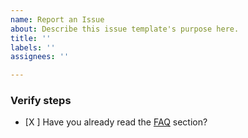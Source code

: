 ```yaml
---
name: Report an Issue
about: Describe this issue template's purpose here.
title: ''
labels: ''
assignees: ''

---
```


### Verify steps

- [X ] Have you already read the [FAQ](https://github.com/engageub/InternetIncome#grey_question-faq) section?
